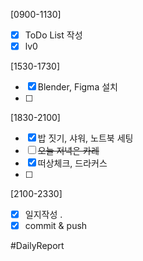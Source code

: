 [0900-1130]
- [x] ToDo List 작성
- [x] lv0 

[1530-1730]
- [x] Blender, Figma 설치 
- [ ] 

[1830-2100]
- [x] 밥 짓기, 샤워, 노트북 세팅  
- [ ] ~~오늘 저녁은 카레~~ 
- [x] 떠상체크, 드라커스 
- [ ] 

[2100-2330]
- [x] 일지작성
	.
- [x] commit & push

#DailyReport 